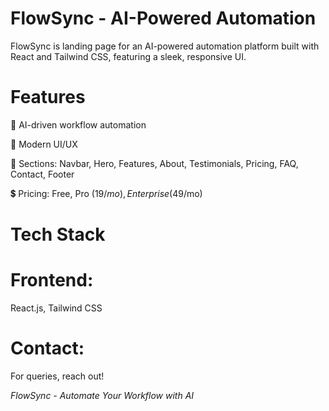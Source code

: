 # FlowSync - AI-Powered Automation

FlowSync is landing page for an AI-powered automation platform built with React and Tailwind CSS, featuring a sleek, responsive UI.

 # Features

🚀 AI-driven workflow automation 

🎨 Modern UI/UX

📌 Sections: Navbar, Hero, Features, About, Testimonials, Pricing, FAQ, Contact, Footer

💲 Pricing: Free, Pro ($19/mo), Enterprise ($49/mo)

 # Tech Stack

# Frontend:
 React.js, Tailwind CSS

# Contact:
For queries, reach out!

*FlowSync - Automate Your Workflow with AI*
